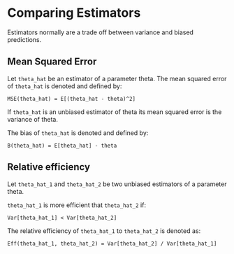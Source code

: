 # Comparing Estimators

Estimators normally are a trade off between variance and biased predictions.

## Mean Squared Error

Let `theta_hat` be an estimator of a parameter theta. The mean squared error of
`theta_hat` is denoted and defined by:

```
MSE(theta_hat) = E[(theta_hat - theta)^2]
```

If `theta_hat` is an unbiased estimator of theta its mean squared error is the
variance of theta.

The bias of `theta_hat` is denoted and defined by:

```
B(theta_hat) = E[theta_hat] - theta
```

## Relative efficiency

Let `theta_hat_1` and `theta_hat_2` be two unbiased estimators of a parameter theta.

`theta_hat_1` is more efficient that `theta_hat_2` if:

```
Var[theta_hat_1] < Var[theta_hat_2]
```

The relative efficiency of `theta_hat_1` to `theta_hat_2` is denoted as:

```
Eff(theta_hat_1, theta_hat_2) = Var[theta_hat_2] / Var[theta_hat_1]
```
